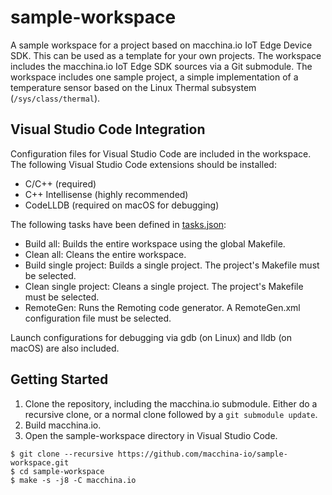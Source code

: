 # sample-workspace

A sample workspace for a project based on macchina.io IoT Edge Device SDK.
This can be used as a template for your own projects.
The workspace includes the macchina.io IoT Edge SDK sources via a Git submodule.
The workspace includes one sample project, a simple implementation of a
temperature sensor based on the Linux Thermal subsystem (`/sys/class/thermal`).

## Visual Studio Code Integration

Configuration files for Visual Studio Code are included in the workspace.
The following Visual Studio Code extensions should be installed:
  - C/C++ (required)
  - C++ Intellisense (highly recommended)
  - CodeLLDB (required on macOS for debugging)

The following tasks have been defined in [tasks.json](.vscode/tasks.json):
  - Build all: Builds the entire workspace using the global Makefile.
  - Clean all: Cleans the entire workspace.
  - Build single project: Builds a single project. The project's Makefile must be selected.
  - Clean single project: Cleans a single project. The project's Makefile must be selected.
  - RemoteGen: Runs the Remoting code generator. A RemoteGen.xml configuration file must be selected.

Launch configurations for debugging via gdb (on Linux) and lldb (on macOS) are also included.

## Getting Started

  1. Clone the repository, including the macchina.io submodule.
     Either do a recursive clone, or a normal clone followed by
	 a `git submodule update`.
  2. Build macchina.io.
  3. Open the sample-workspace directory in Visual Studio Code.

```
$ git clone --recursive https://github.com/macchina-io/sample-workspace.git
$ cd sample-workspace
$ make -s -j8 -C macchina.io 
```
